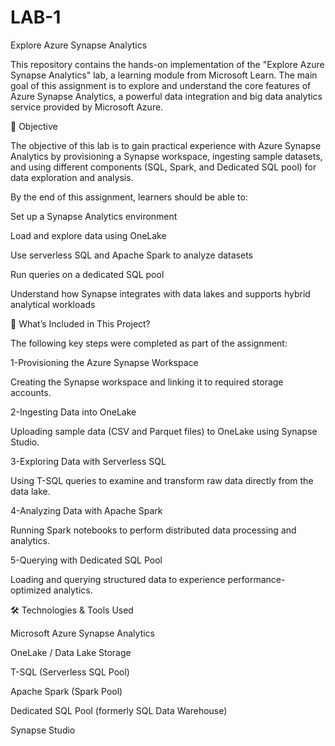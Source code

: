# LAB-1
Explore Azure Synapse Analytics

This repository contains the hands-on implementation of the "Explore Azure Synapse Analytics" lab, a learning module from Microsoft Learn. The main goal of this assignment is to explore and understand the core features of Azure Synapse Analytics, a powerful data integration and big data analytics service provided by Microsoft Azure.

🎯 Objective

The objective of this lab is to gain practical experience with Azure Synapse Analytics by provisioning a Synapse workspace, ingesting sample datasets, and using different components (SQL, Spark, and Dedicated SQL pool) for data exploration and analysis.

By the end of this assignment, learners should be able to:

Set up a Synapse Analytics environment

Load and explore data using OneLake

Use serverless SQL and Apache Spark to analyze datasets

Run queries on a dedicated SQL pool

Understand how Synapse integrates with data lakes and supports hybrid analytical workloads


📁 What’s Included in This Project?

The following key steps were completed as part of the assignment:

1-Provisioning the Azure Synapse Workspace

Creating the Synapse workspace and linking it to required storage accounts.

2-Ingesting Data into OneLake

Uploading sample data (CSV and Parquet files) to OneLake using Synapse Studio.

3-Exploring Data with Serverless SQL

Using T-SQL queries to examine and transform raw data directly from the data lake.

4-Analyzing Data with Apache Spark

Running Spark notebooks to perform distributed data processing and analytics.

5-Querying with Dedicated SQL Pool

Loading and querying structured data to experience performance-optimized analytics.


🛠️ Technologies & Tools Used

Microsoft Azure Synapse Analytics

OneLake / Data Lake Storage

T-SQL (Serverless SQL Pool)

Apache Spark (Spark Pool)

Dedicated SQL Pool (formerly SQL Data Warehouse)

Synapse Studio
